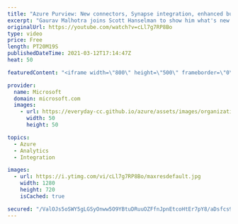 ```yaml
---
title: "Azure Purview: New connectors, Synapse integration, enhanced business glossary, etc. | Azure Friday"
excerpt: "Gaurav Malhotra joins Scott Hanselman to show him what's new in Azure Purview since it was released in public preview in December 2020. Azure Purview is a unified data governance service that helps you manage and govern your on-premises, multicloud, and software-as-a-service (SaaS) data. Easily create"
originalUrl: https://youtube.com/watch?v=cLl7g7RP8Bo
type: video
price: Free
length: PT20M19S
publishedDateTime: 2021-03-12T17:14:47Z
heat: 50

featuredContent: "<iframe width=\"800\" height=\"500\" frameborder=\"0\" src=\"https://www.youtube.com/embed/cLl7g7RP8Bo\" allow=\"accelerometer; autoplay; encrypted-media; gyroscope; picture-in-picture\" allowfullscreen></iframe>"

provider:
  name: Microsoft
  domain: microsoft.com
  images:
    - url: https://everyday-cc.github.io/azure/assets/images/organizations/microsoft.com-50x50.jpg
      width: 50
      height: 50

topics:
  - Azure
  - Analytics
  - Integration

images:
  - url: https://i.ytimg.com/vi/cLl7g7RP8Bo/maxresdefault.jpg
    width: 1280
    height: 720
    isCached: true

secured: "/ValOJs5oSWY5gLGSyOnww5O9YBtuDRuuOZFfnJpnEtcoHtEr7pY8/aDsfcs9hC4iQMs+3OM/r6gifBGZZK94g3lkj0KfURu6xzIUcQW7miTx0wk0mNPkiIprHssrGJkVXzMtbldeTNfEpP+4vQUw0MiMaa6InKmACmkfmH2Em3+MIoS07saPPRBGYalna2FkJReQGBeRR4oY2Y+wYNd1l9Xr/lq7fVqKitTzoYH+GjhRzhVHMeXew69QWdruig0XLOw5TaGqgFysH/BBoIOufifDoycIMvq+YA7hSfBO8qlNUi+Cg4zB9bu6V+sHV6MdmzrcDq41kEeHRccfjz3JGR9/PCiEr+0/vmWWaWdmp0tuwvG6SzR2el8IE5jTEjdsv5ZdfK/lKiVQyu1JkhMYPaWye9StfZCVEc31mtS0hQ=;zCoEW7daY17lAka/4YFUqg=="
---
```


